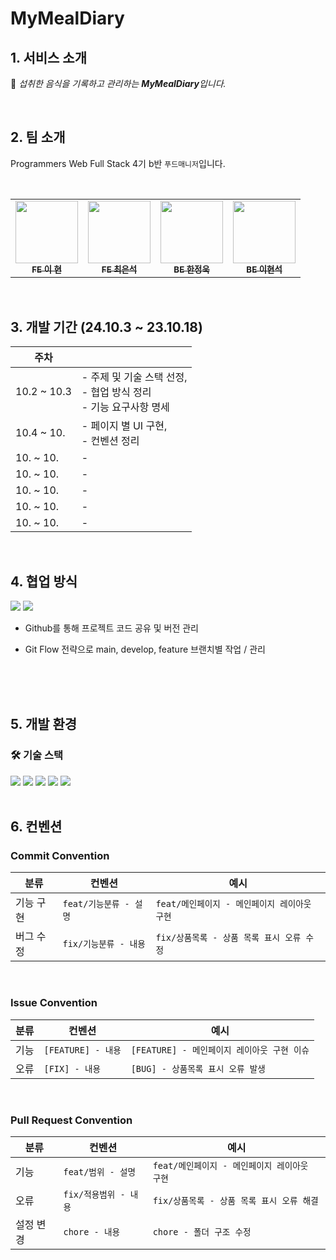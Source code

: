 # MyMealDiary

## 1. 서비스 소개

🍗 <em> 섭취한 음식을 기록하고 관리하는 <strong>MyMealDiary</strong>입니다.</em>


</br>

## 2. 팀 소개

Programmers Web Full Stack 4기 b반 `푸드매니저`입니다.

</br>

<table>
  <tbody>
    <tr>
      <td align="center"><a href="https://github.com/"><img src="" width="100px;" alt=""/><br /><sub><b>FE 이 현</b></sub></a><br /></td>
      <td align="center"><a href="https://github.com/"><img src="" width="100px;" alt=""/><br /><sub><b>FE 최은석</b></sub></a><br /></td>
      <td align="center"><a href="https://github.com/"><img src="" width="100px;" alt=""/><br /><sub><b>BE 한정욱</b></sub></a><br /></td>
      <td align="center"><a href="https://github.com/"><img src="" width="100px;" alt=""/><br /><sub><b>BE 이현석</b></sub></a><br /></td>
     <tr/>
  </tbody>
</table>

</br>


## 3. 개발 기간 (24.10.3 ~ 23.10.18)

| 주차                      |                                                                                                     |
| ------------------------- | --------------------------------------------------------------------------------------------------- |
| 10.2 ~ 10.3 | - 주제 및 기술 스택 선정, <br> - 협업 방식 정리 </br> - 기능 요구사항 명세                                       |
| 10.4 ~ 10.  | - 페이지 별 UI 구현, <br> - 컨벤션 정리                                                                                             |
| 10. ~ 10.  | -                                                                                                  |
| 10. ~ 10.  | -                                                                                                  |
| 10. ~ 10.  | -                                                                                                  |
| 10. ~ 10.  | -                                                                                                  |
| 10. ~ 10.  | -                                                                                                  |

</br>

## 4. 협업 방식

 <div>
    <img src="https://img.shields.io/badge/GitHub-181717?style=for-the-badge&logo=GitHub&logoColor=white"/>
    <img src="https://img.shields.io/badge/Slack-5865F2?style=for-the-badge&logo=Slack&logoColor=white"/>
  </div>

- Github를 통해 프로젝트 코드 공유 및 버전 관리
- Git Flow 전략으로 main, develop, feature 브랜치별 작업 / 관리

  </br>
  </br>
  </br>

## 5. 개발 환경

### 🛠 기술 스택

<div>
  <img src="https://img.shields.io/badge/React-grey?style=for-the-badge&logo=React&logoColor=61DAFB"/>
  <img src="https://img.shields.io/badge/javascript-grey?style=for-the-badge&logo=javascript&logoColor=f7df1e" />
  <img src="https://img.shields.io/badge/React Router-grey?style=for-the-badge&logo=React Router&logoColor=CA4245"/>
  <img src="https://img.shields.io/badge/Prettier-grey?style=for-the-badge&logo=Prettier&logoColor=F7B93E"/>
  <img src="https://img.shields.io/badge/ESLint-grey?style=for-the-badge&logo=ESLint&logoColor=4B32C3"/>
</div>

<br>

## 6. 컨벤션 
### Commit Convention

| 분류          | 컨벤션                                    | 예시                                                   |
| ------------- | ----------------------------------------- | ------------------------------------------------------ |
| 기능 구현     | `feat/기능분류 - 설명`        | `feat/메인페이지 - 메인페이지 레이아웃 구현`      |
| 버그 수정     | `fix/기능분류 - 내용`         | `fix/상품목록 - 상품 목록 표시 오류 수정`         |

<br>

### Issue Convention

| 분류         | 컨벤션                                | 예시                                      |
| ------------ | ------------------------------------- | ----------------------------------------- |
| 기능         | `[FEATURE] - 내용`                    | `[FEATURE] - 메인페이지 레이아웃 구현 이슈`    |
| 오류         | `[FIX] - 내용`                        | `[BUG] - 상품목록 표시 오류 발생`         |

<br>

### Pull Request Convention

| 분류          | 컨벤션                                | 예시                                                   |
| ------------- | ------------------------------------- | ------------------------------------------------------ |
| 기능          | `feat/범위 - 설명`                   | `feat/메인페이지 - 메인페이지 레이아웃 구현`          |
| 오류          | `fix/적용범위 - 내용`                | `fix/상품목록 - 상품 목록 표시 오류 해결`             |
| 설정 변경     | `chore - 내용`                        | `chore - 폴더 구조 수정`                               |
